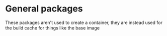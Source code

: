 # General packages

These packages aren't used to create a container, they are instead used for the
build cache for things like the base image
